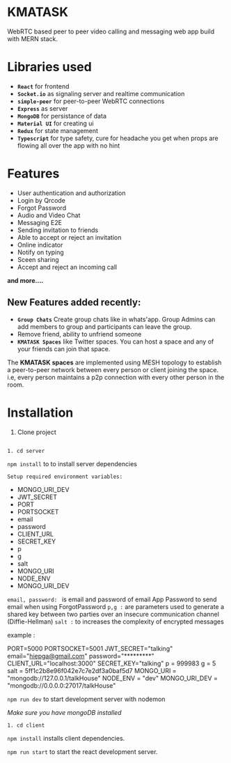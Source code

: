 # KMATASK
WebRTC based peer to peer video calling and messaging web app build with MERN stack.

# Libraries used

- **`React`** for frontend
- **`Socket.io`** as signaling server and realtime communication 
- **`simple-peer`** for peer-to-peer WebRTC connections
- **`Express`** as server
- **`MongoDB`** for persistance of data
- **`Material UI`** for creating ui
- **`Redux`** for state management
- **`Typescript`** for type safety, cure for headache you get when props are flowing all over the app with no hint 


# Features

* User authentication and authorization
* Login by Qrcode
* Forgot Password
* Audio and Video Chat
* Messaging E2E
* Sending invitation to friends
* Able to accept or reject an invitation
* Online indicator
* Notify on typing
* Sceen sharing 
* Accept and reject an incoming call

**and more....**

## New Features added recently:

*  **`Group Chats`** Create group chats like in whats'app. Group Admins can add members to group and participants can leave the group.
*  Remove friend, ability to unfriend someone
* **`KMATASK Spaces`** like Twitter spaces. You can host a space and any of your friends can join that space.

The **KMATASK spaces** are implemented using MESH topology to establish a peer-to-peer network between every person or client joining the space.
i.e, every person maintains a p2p connection with every other person in the room. 


# Installation

1. Clone project

```

```

```
1. cd server
```

`npm install` to to install server dependencies

`Setup required environment variables:` 
 
- MONGO_URI_DEV
- JWT_SECRET
- PORT 
- PORTSOCKET 
- email 
- password
- CLIENT_URL
- SECRET_KEY
- p 
- g 
- salt  
- MONGO_URI 
- NODE_ENV 
- MONGO_URI_DEV 

`email, password: ` is email and password of email App Password to send email when using ForgotPassword
`p,g :` are parameters used to generate a shared key between two parties over an insecure communication channel (Diffie-Hellman)
`salt :` to increases the complexity of encrypted messages

example : 

PORT=5000
PORTSOCKET=5001
JWT_SECRET="talking"
email="hiepga@gmail.com"
password="*********"
CLIENT_URL="localhost:3000"
SECRET_KEY="talking"
p = 999983
g = 5
salt = 5ff1c2b8e96f042e7c7e2df3a0baf5d7
MONGO_URI = "mongodb://127.0.0.1/talkHouse"
NODE_ENV = "dev"
MONGO_URI_DEV = "mongodb://0.0.0.0:27017/talkHouse"


`npm run dev` to start development server with nodemon

*Make sure you have mongoDB installed*

```
1. cd client
```

`npm install` installs client dependencies.

`npm run start` to start the react development server.


